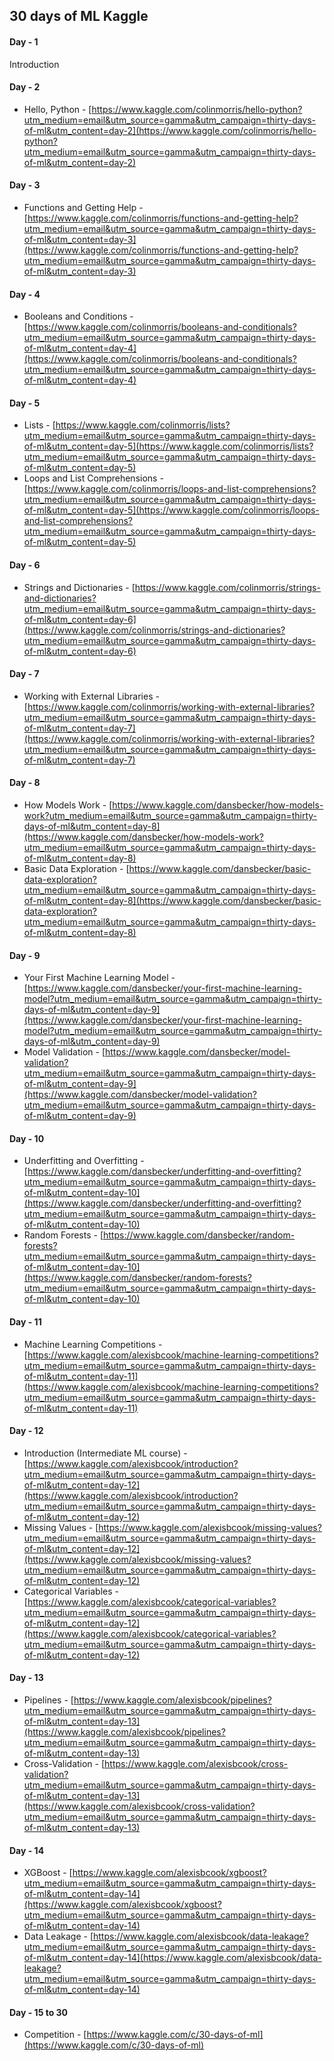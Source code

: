 ## 30 days of ML Kaggle

#### Day - 1
Introduction

#### Day - 2
- Hello, Python - [https://www.kaggle.com/colinmorris/hello-python?utm_medium=email&utm_source=gamma&utm_campaign=thirty-days-of-ml&utm_content=day-2](https://www.kaggle.com/colinmorris/hello-python?utm_medium=email&utm_source=gamma&utm_campaign=thirty-days-of-ml&utm_content=day-2)

#### Day - 3
- Functions and Getting Help - [https://www.kaggle.com/colinmorris/functions-and-getting-help?utm_medium=email&utm_source=gamma&utm_campaign=thirty-days-of-ml&utm_content=day-3](https://www.kaggle.com/colinmorris/functions-and-getting-help?utm_medium=email&utm_source=gamma&utm_campaign=thirty-days-of-ml&utm_content=day-3)

#### Day - 4
- Booleans and Conditions - [https://www.kaggle.com/colinmorris/booleans-and-conditionals?utm_medium=email&utm_source=gamma&utm_campaign=thirty-days-of-ml&utm_content=day-4](https://www.kaggle.com/colinmorris/booleans-and-conditionals?utm_medium=email&utm_source=gamma&utm_campaign=thirty-days-of-ml&utm_content=day-4)

#### Day - 5
- Lists - [https://www.kaggle.com/colinmorris/lists?utm_medium=email&utm_source=gamma&utm_campaign=thirty-days-of-ml&utm_content=day-5](https://www.kaggle.com/colinmorris/lists?utm_medium=email&utm_source=gamma&utm_campaign=thirty-days-of-ml&utm_content=day-5)
- Loops and List Comprehensions - [https://www.kaggle.com/colinmorris/loops-and-list-comprehensions?utm_medium=email&utm_source=gamma&utm_campaign=thirty-days-of-ml&utm_content=day-5](https://www.kaggle.com/colinmorris/loops-and-list-comprehensions?utm_medium=email&utm_source=gamma&utm_campaign=thirty-days-of-ml&utm_content=day-5)

#### Day - 6
- Strings and Dictionaries - [https://www.kaggle.com/colinmorris/strings-and-dictionaries?utm_medium=email&utm_source=gamma&utm_campaign=thirty-days-of-ml&utm_content=day-6](https://www.kaggle.com/colinmorris/strings-and-dictionaries?utm_medium=email&utm_source=gamma&utm_campaign=thirty-days-of-ml&utm_content=day-6)

#### Day - 7
- Working with External Libraries - [https://www.kaggle.com/colinmorris/working-with-external-libraries?utm_medium=email&utm_source=gamma&utm_campaign=thirty-days-of-ml&utm_content=day-7](https://www.kaggle.com/colinmorris/working-with-external-libraries?utm_medium=email&utm_source=gamma&utm_campaign=thirty-days-of-ml&utm_content=day-7)

#### Day - 8
- How Models Work - [https://www.kaggle.com/dansbecker/how-models-work?utm_medium=email&utm_source=gamma&utm_campaign=thirty-days-of-ml&utm_content=day-8](https://www.kaggle.com/dansbecker/how-models-work?utm_medium=email&utm_source=gamma&utm_campaign=thirty-days-of-ml&utm_content=day-8)
- Basic Data Exploration - [https://www.kaggle.com/dansbecker/basic-data-exploration?utm_medium=email&utm_source=gamma&utm_campaign=thirty-days-of-ml&utm_content=day-8](https://www.kaggle.com/dansbecker/basic-data-exploration?utm_medium=email&utm_source=gamma&utm_campaign=thirty-days-of-ml&utm_content=day-8)

#### Day - 9
- Your First Machine Learning Model - [https://www.kaggle.com/dansbecker/your-first-machine-learning-model?utm_medium=email&utm_source=gamma&utm_campaign=thirty-days-of-ml&utm_content=day-9](https://www.kaggle.com/dansbecker/your-first-machine-learning-model?utm_medium=email&utm_source=gamma&utm_campaign=thirty-days-of-ml&utm_content=day-9)
- Model Validation - [https://www.kaggle.com/dansbecker/model-validation?utm_medium=email&utm_source=gamma&utm_campaign=thirty-days-of-ml&utm_content=day-9](https://www.kaggle.com/dansbecker/model-validation?utm_medium=email&utm_source=gamma&utm_campaign=thirty-days-of-ml&utm_content=day-9)

#### Day - 10
- Underfitting and Overfitting - [https://www.kaggle.com/dansbecker/underfitting-and-overfitting?utm_medium=email&utm_source=gamma&utm_campaign=thirty-days-of-ml&utm_content=day-10](https://www.kaggle.com/dansbecker/underfitting-and-overfitting?utm_medium=email&utm_source=gamma&utm_campaign=thirty-days-of-ml&utm_content=day-10)
- Random Forests - [https://www.kaggle.com/dansbecker/random-forests?utm_medium=email&utm_source=gamma&utm_campaign=thirty-days-of-ml&utm_content=day-10](https://www.kaggle.com/dansbecker/random-forests?utm_medium=email&utm_source=gamma&utm_campaign=thirty-days-of-ml&utm_content=day-10)

#### Day - 11
- Machine Learning Competitions - [https://www.kaggle.com/alexisbcook/machine-learning-competitions?utm_medium=email&utm_source=gamma&utm_campaign=thirty-days-of-ml&utm_content=day-11](https://www.kaggle.com/alexisbcook/machine-learning-competitions?utm_medium=email&utm_source=gamma&utm_campaign=thirty-days-of-ml&utm_content=day-11)

#### Day - 12
- Introduction (Intermediate ML course) - [https://www.kaggle.com/alexisbcook/introduction?utm_medium=email&utm_source=gamma&utm_campaign=thirty-days-of-ml&utm_content=day-12](https://www.kaggle.com/alexisbcook/introduction?utm_medium=email&utm_source=gamma&utm_campaign=thirty-days-of-ml&utm_content=day-12)
- Missing Values - [https://www.kaggle.com/alexisbcook/missing-values?utm_medium=email&utm_source=gamma&utm_campaign=thirty-days-of-ml&utm_content=day-12](https://www.kaggle.com/alexisbcook/missing-values?utm_medium=email&utm_source=gamma&utm_campaign=thirty-days-of-ml&utm_content=day-12)
- Categorical Variables - [https://www.kaggle.com/alexisbcook/categorical-variables?utm_medium=email&utm_source=gamma&utm_campaign=thirty-days-of-ml&utm_content=day-12](https://www.kaggle.com/alexisbcook/categorical-variables?utm_medium=email&utm_source=gamma&utm_campaign=thirty-days-of-ml&utm_content=day-12)

#### Day - 13
- Pipelines - [https://www.kaggle.com/alexisbcook/pipelines?utm_medium=email&utm_source=gamma&utm_campaign=thirty-days-of-ml&utm_content=day-13](https://www.kaggle.com/alexisbcook/pipelines?utm_medium=email&utm_source=gamma&utm_campaign=thirty-days-of-ml&utm_content=day-13)
- Cross-Validation - [https://www.kaggle.com/alexisbcook/cross-validation?utm_medium=email&utm_source=gamma&utm_campaign=thirty-days-of-ml&utm_content=day-13](https://www.kaggle.com/alexisbcook/cross-validation?utm_medium=email&utm_source=gamma&utm_campaign=thirty-days-of-ml&utm_content=day-13)

#### Day - 14
- XGBoost - [https://www.kaggle.com/alexisbcook/xgboost?utm_medium=email&utm_source=gamma&utm_campaign=thirty-days-of-ml&utm_content=day-14](https://www.kaggle.com/alexisbcook/xgboost?utm_medium=email&utm_source=gamma&utm_campaign=thirty-days-of-ml&utm_content=day-14)
- Data Leakage - [https://www.kaggle.com/alexisbcook/data-leakage?utm_medium=email&utm_source=gamma&utm_campaign=thirty-days-of-ml&utm_content=day-14](https://www.kaggle.com/alexisbcook/data-leakage?utm_medium=email&utm_source=gamma&utm_campaign=thirty-days-of-ml&utm_content=day-14)

#### Day - 15 to 30
- Competition - [https://www.kaggle.com/c/30-days-of-ml](https://www.kaggle.com/c/30-days-of-ml)
